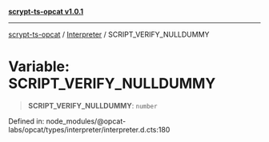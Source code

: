 [**scrypt-ts-opcat v1.0.1**](../../../README.md)

***

[scrypt-ts-opcat](../../../README.md) / [Interpreter](../README.md) / SCRIPT\_VERIFY\_NULLDUMMY

# Variable: SCRIPT\_VERIFY\_NULLDUMMY

> **SCRIPT\_VERIFY\_NULLDUMMY**: `number`

Defined in: node\_modules/@opcat-labs/opcat/types/interpreter/interpreter.d.cts:180
